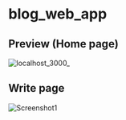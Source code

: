 # blog_web_app
## Preview (Home page)
![localhost_3000_](https://user-images.githubusercontent.com/69943504/226210403-6a8f9085-5815-4a89-b0fe-c1d0dc84225d.png)

## Write page
![Screenshot1](https://user-images.githubusercontent.com/69943504/226210415-4724d78a-dd71-4cee-b2db-e58a1b4e1018.png)
